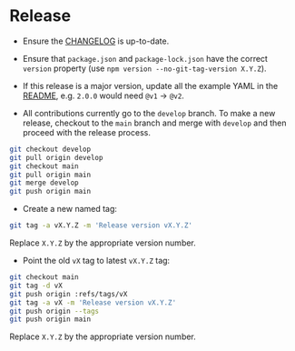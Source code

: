 # Release

- Ensure the [CHANGELOG](./CHANGELOG.md) is up-to-date.

- Ensure that `package.json` and `package-lock.json` have the correct `version` property (use `npm version --no-git-tag-version X.Y.Z`).

- If this release is a major version, update all the example YAML in the
  [README](./README.md), e.g. `2.0.0` would need `@v1` -> `@v2`.

- All contributions currently go to the `develop` branch. To make a new
  release, checkout to the `main` branch and merge with `develop` and then proceed
  with the release process.

```bash
git checkout develop
git pull origin develop
git checkout main
git pull origin main
git merge develop
git push origin main
```

- Create a new named tag:

```bash
git tag -a vX.Y.Z -m 'Release version vX.Y.Z'
```

Replace `X.Y.Z` by the appropriate version number.

- Point the old `vX` tag to latest `vX.Y.Z` tag:

```bash
git checkout main
git tag -d vX
git push origin :refs/tags/vX
git tag -a vX -m 'Release version vX.Y.Z'
git push origin --tags
git push origin main
```

Replace `X.Y.Z` by the appropriate version number.

